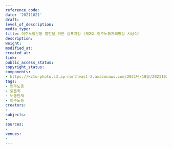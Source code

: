 ```yaml
---
reference_code: 
date: '20211021'
draft: 
level_of_description: 
media_type: 
title: 이주노동운동 발전을 위한 심포지엄 (제2회 이주노동자희망상 시상식)
description: 
weight: 
modified_at: 
created_at: 
link: 
public_access_status: 
copyright_status: 
components:
- https://kctu-photo.s3.ap-northeast-2.amazonaws.com/2021년/10월/20211021-이주노동운동+발전을+위한+심포지엄+(제2회+이주노동자희망상+시상식)_민주노총_토론회_노동단체_이주노동/_5D40036.jpg
tags:
- 민주노총
- 토론회
- 노동단체
- 이주노동
creators:
- 
subjects:
- 
sources:
- 
venues:
- 
---
```

